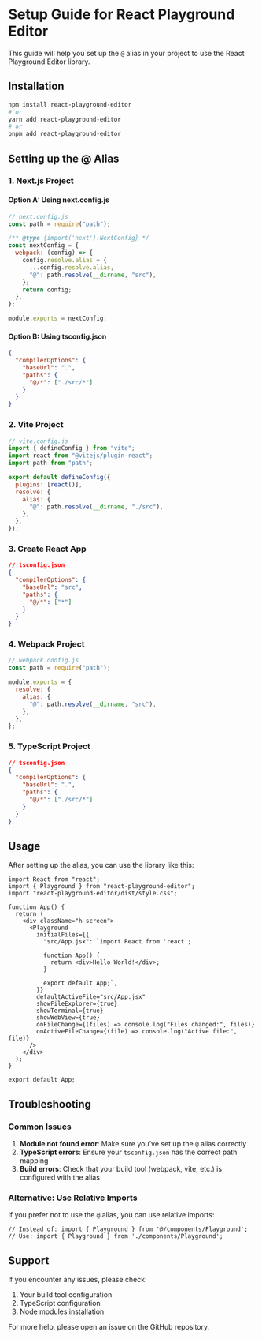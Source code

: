 # Setup Guide for React Playground Editor

This guide will help you set up the `@` alias in your project to use the React Playground Editor library.

## Installation

```bash
npm install react-playground-editor
# or
yarn add react-playground-editor
# or
pnpm add react-playground-editor
```

## Setting up the @ Alias

### 1. Next.js Project

#### Option A: Using next.config.js

```javascript
// next.config.js
const path = require("path");

/** @type {import('next').NextConfig} */
const nextConfig = {
  webpack: (config) => {
    config.resolve.alias = {
      ...config.resolve.alias,
      "@": path.resolve(__dirname, "src"),
    };
    return config;
  },
};

module.exports = nextConfig;
```

#### Option B: Using tsconfig.json

```json
{
  "compilerOptions": {
    "baseUrl": ".",
    "paths": {
      "@/*": ["./src/*"]
    }
  }
}
```

### 2. Vite Project

```javascript
// vite.config.js
import { defineConfig } from "vite";
import react from "@vitejs/plugin-react";
import path from "path";

export default defineConfig({
  plugins: [react()],
  resolve: {
    alias: {
      "@": path.resolve(__dirname, "./src"),
    },
  },
});
```

### 3. Create React App

```json
// tsconfig.json
{
  "compilerOptions": {
    "baseUrl": "src",
    "paths": {
      "@/*": ["*"]
    }
  }
}
```

### 4. Webpack Project

```javascript
// webpack.config.js
const path = require("path");

module.exports = {
  resolve: {
    alias: {
      "@": path.resolve(__dirname, "src"),
    },
  },
};
```

### 5. TypeScript Project

```json
// tsconfig.json
{
  "compilerOptions": {
    "baseUrl": ".",
    "paths": {
      "@/*": ["./src/*"]
    }
  }
}
```

## Usage

After setting up the alias, you can use the library like this:

```tsx
import React from "react";
import { Playground } from "react-playground-editor";
import "react-playground-editor/dist/style.css";

function App() {
  return (
    <div className="h-screen">
      <Playground
        initialFiles={{
          "src/App.jsx": `import React from 'react';
          
          function App() {
            return <div>Hello World!</div>;
          }
          
          export default App;`,
        }}
        defaultActiveFile="src/App.jsx"
        showFileExplorer={true}
        showTerminal={true}
        showWebView={true}
        onFileChange={(files) => console.log("Files changed:", files)}
        onActiveFileChange={(file) => console.log("Active file:", file)}
      />
    </div>
  );
}

export default App;
```

## Troubleshooting

### Common Issues

1. **Module not found error**: Make sure you've set up the `@` alias correctly
2. **TypeScript errors**: Ensure your `tsconfig.json` has the correct path mapping
3. **Build errors**: Check that your build tool (webpack, vite, etc.) is configured with the alias

### Alternative: Use Relative Imports

If you prefer not to use the `@` alias, you can use relative imports:

```tsx
// Instead of: import { Playground } from '@/components/Playground';
// Use: import { Playground } from './components/Playground';
```

## Support

If you encounter any issues, please check:

1. Your build tool configuration
2. TypeScript configuration
3. Node modules installation

For more help, please open an issue on the GitHub repository.
